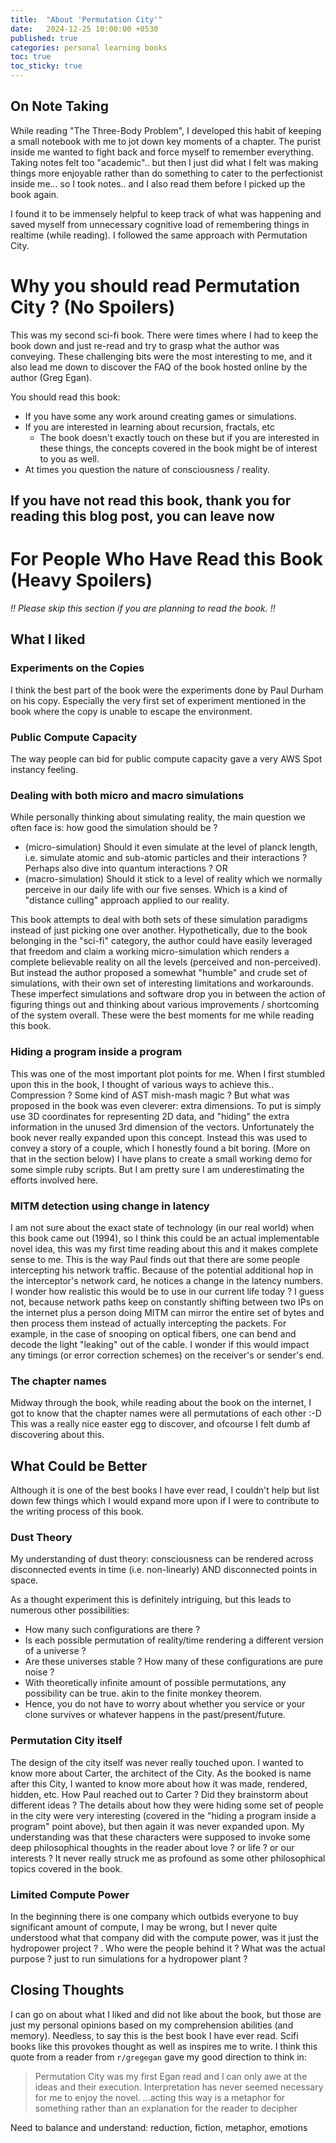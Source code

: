 ```yaml
---
title:  "About 'Permutation City'"
date:   2024-12-25 10:00:00 +0530
published: true
categories: personal learning books
toc: true
toc_sticky: true
---
```


## On Note Taking

While reading "The Three-Body Problem", I developed this habit of keeping a small notebook with me to jot down key moments of a chapter. The purist inside me wanted to fight back and force myself to remember everything. Taking notes felt too "academic".. but then I just did what I felt was making things more enjoyable rather than do something to cater to the perfectionist inside me... so I took notes.. and I also read them before I picked up the book again.

I found it to be immensely helpful to keep track of what was happening and saved myself from unnecessary cognitive load of remembering things in realtime (while reading). I followed the same approach with Permutation City. 

# Why you should read Permutation City ? (No Spoilers)

This was my second sci-fi book. There were times where I had to keep the book down and just re-read and try to grasp what the author was conveying. These challenging bits were the most interesting to me, and it also lead me down to discover the FAQ of the book hosted online by the author (Greg Egan).

You should read this book:
* If you have some any work around creating games or simulations.
* If you are interested in learning about recursion, fractals, etc
    * The book doesn't exactly touch on these but if you are interested in these things, the concepts covered in the book might be of interest to you as well.
* At times you question the nature of consciousness / reality.

## If you have not read this book, thank you for reading this blog post, you can leave now


# For People Who Have Read this Book (Heavy Spoilers)
*!! Please skip this section if you are planning to read the book. !!*

## What I liked

### Experiments on the Copies
I think the best part of the book were the experiments done by Paul Durham on his copy. Especially the very first set of experiment mentioned in the book where the copy is unable to escape the environment.

### Public Compute Capacity
The way people can bid for public compute capacity gave a very AWS Spot instancy feeling.

### Dealing with both micro and macro simulations
While personally thinking about simulating reality, the main question we often face is: how good the simulation should be ?
* (micro-simulation) Should it even simulate at the level of planck length, i.e. simulate atomic and sub-atomic particles and their interactions ? Perhaps also dive into quantum interactions ?
OR
* (macro-simulation) Should it stick to a level of reality which we normally perceive in our daily life with our five senses. Which is a kind of "distance culling" approach applied to our reality.

This book attempts to deal with both sets of these simulation paradigms instead of just picking one over another. Hypothetically, due to the book belonging in the "sci-fi" category, the author could have easily leveraged that freedom and claim a working micro-simulation which renders a complete believable reality on all the levels (perceived and non-perceived).
But instead the author proposed a somewhat "humble" and crude set of simulations, with their own set of interesting limitations and workarounds. These imperfect simulations and software drop you in between the action of figuring things out and thinking about various improvements / shortcoming of the system overall. These were the best moments for me while reading this book.

### Hiding a program inside a program
This was one of the most important plot points for me. When I first stumbled upon this in the book, I thought of various ways to achieve this.. Compression ? Some kind of AST mish-mash magic ? But what was proposed in the book was even cleverer: extra dimensions. To put is simply use 3D coordinates for representing 2D data, and "hiding" the extra information in the unused 3rd dimension of the vectors.
Unfortunately the book never really expanded upon this concept. Instead this was used to convey a story of a couple, which I honestly found a bit boring. (More on that in the section below)
I have plans to create a small working demo for some simple ruby scripts. But I am pretty sure I am underestimating the efforts involved here.

### MITM detection using change in latency
I am not sure about the exact state of technology (in our real world) when this book came out (1994), so I think this could be an actual implementable novel idea, this was my first time reading about this and it makes complete sense to me.
This is the way Paul finds out that there are some people intercepting his network traffic. Because of the potential additional hop in the interceptor's network card, he notices a change in the latency numbers. I wonder how realistic this would be to use in our current life today ? I guess not, because network paths keep on constantly shifting between two IPs on the internet plus a person doing MITM can mirror the entire set of bytes and then process them instead of actually intercepting the packets. For example, in the case of snooping on optical fibers, one can bend and decode the light "leaking" out of the cable. I wonder if this would impact any timings (or error correction schemes) on the receiver's or sender's end.

### The chapter names
Midway through the book, while reading about the book on the internet, I got to know that the chapter names were all permutations of each other :-D 
This was a really nice easter egg to discover, and ofcourse I felt dumb af discovering about this.

## What Could be Better
Although it is one of the best books I have ever read, I couldn't help but list down few things which I would expand more upon if I were to contribute to the writing process of this book.

### Dust Theory
My understanding of dust theory: consciousness can be rendered across disconnected events in time (i.e. non-linearly) AND disconnected points in space. 

As a thought experiment this is definitely intriguing, but this leads to numerous other possibilities:
* How many such configurations are there ? 
* Is each possible permutation of reality/time rendering a different version of a universe ?
* Are these universes stable ? How many of these configurations are pure noise ?
* With theoretically infinite amount of possible permutations, any possibility can be true. akin to the finite monkey theorem.
* Hence, you do not have to worry about whether you service or your clone survives or whatever happens in the past/present/future.

### Permutation City itself
The design of the city itself was never really touched upon. I wanted to know more about Carter, the architect of the City. As the booked is name after this City, I wanted to know more about how it was made, rendered, hidden, etc.
How Paul reached out to Carter ? Did they brainstorm about different ideas ?
The details about how they were hiding some set of people in the city were very interesting (covered in the "hiding a program inside a program" point above), but then again it was never expanded upon. My understanding was that these characters were supposed to invoke some deep philosophical thoughts in the reader about love ? or life ? or our interests ? It never really struck me as profound as some other philosophical topics covered in the book.

### Limited Compute Power
In the beginning there is one company which outbids everyone to buy significant amount of compute, I may be wrong, but I never quite understood what that company did with the compute power, was it just the hydropower project ? . Who were the people behind it ? What was the actual purpose ? just to run simulations for a hydropower plant ?


## Closing Thoughts
I can go on about what I liked and did not like about the book, but those are just my personal opinions based on my comprehension abilities (and memory). Needless, to say this is the best book I have ever read. Scifi books like this provokes thought as well as inspires me to write.
I think this quote from a reader from `r/gregegan` gave my good direction to think in:
> Permutation City was my first Egan read and I can only awe at the ideas and their execution. Interpretation has never seemed necessary for me to enjoy the novel.
> ...acting this way is a metaphor for something rather than an explanation for the reader to decipher

Need to balance and understand: reduction, fiction, metaphor, emotions
